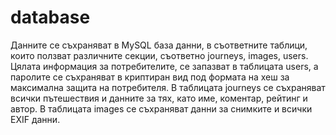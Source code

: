 # database
Данните се съхраняват в MySQL база данни, в съответните таблици, които ползват различните
секции, съответно journeys, images, users. Цялата информация за потребителите, се запазват в
таблицата users, а паролите се съхраняват в криптиран вид под формата на хеш за максимална
защита на потребителя. В таблицата journeys се съхраняват всички пътешествия и данните за тях,
като име, коментар, рейтинг и автор. В таблицата images се съхраняват данни за снимките и всички
EXIF данни.
